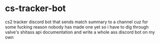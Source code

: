 # cs-tracker-bot
cs2 tracker discord bot that sends match summary to a channel cuz for some fucking reason nobody has made one yet so i have to dig through valve's shitass api documentation and write a whole ass discord bot on my own
